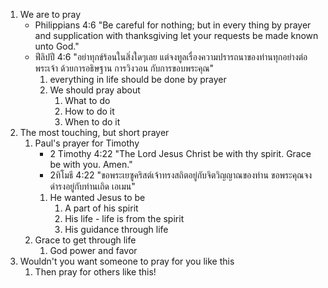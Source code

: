 
1. We are to pray
    - Philippians 4:6 "Be careful for nothing; but in every thing by prayer and supplication with thanksgiving let your requests be made known unto God."
    - ฟีลิปปี 4:6 "อย่าทุกข์ร้อนในสิ่งใดๆเลย แต่จงทูลเรื่องความปรารถนาของท่านทุกอย่างต่อพระเจ้า ด้วยการอธิษฐาน การวิงวอน กับการขอบพระคุณ"
        1. everything in life should be done by prayer
        2. We should pray about
            1. What to do
            2. How to do it
            3. When to do it
2. The most touching, but short prayer
    1. Paul's prayer for Timothy
        - 2 Timothy 4:22 "The Lord Jesus Christ be with thy spirit. Grace be with you. Amen."
        - 2ทิโมธี 4:22 "ขอพระเยซูคริสต์เจ้าทรงสถิตอยู่กับจิตวิญญาณของท่าน ขอพระคุณจงดำรงอยู่กับท่านเถิด เอเมน"
        1. He wanted Jesus to be
            1. A part of his spirit
            2. His life - life is from the spirit
            3. His guidance through life
    2. Grace to get through life
        1. God power and favor
3. Wouldn't you want someone to pray for you like this
    1. Then pray for others like this!